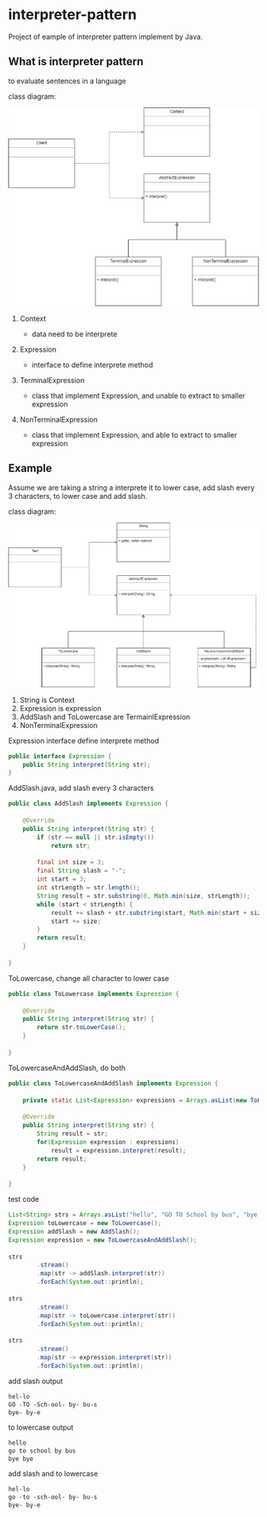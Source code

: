 # interpreter-pattern
Project of eample of interpreter pattern implement by Java.

## What is interpreter pattern
to evaluate sentences in a language

class diagram:

![interpreter-pattern](https://github.com/kan01234/design-patterns/blob/master/interpreter-pattern/interpreter-pattern.png)

1. Context
    - data need to be interprete

2. Expression
    - interface to define interprete method

3. TerminalExpression
    - class that implement Expression, and unable to extract to smaller expression

4. NonTerminalExpression
    - class that implement Expression, and able to extract to smaller expression

## Example
Assume we are taking a string a interprete it to lower case, add slash every 3 characters, to lower case and add slash.

class diagram:

![interpreter-pattern-example](https://github.com/kan01234/design-patterns/blob/master/interpreter-pattern/interpreter-pattern-example.png)

1. String is Context
2. Expression is expression
3. AddSlash and ToLowercase are TermainlExpression
4. NonTerminalExpression

Expression interface define interprete method
```java
public interface Expression {
    public String interpret(String str);
}
```

AddSlash.java, add slash every 3 characters
```java
public class AddSlash implements Expression {

    @Override
    public String interpret(String str) {
        if (str == null || str.isEmpty())
            return str;

        final int size = 3;
        final String slash = "-";
        int start = 3;
        int strLength = str.length();
        String result = str.substring(0, Math.min(size, strLength));
        while (start < strLength) {
            result += slash + str.substring(start, Math.min(start + size, strLength));
            start += size;
        }
        return result;
    }

}
```

ToLowercase, change all character to lower case
```java
public class ToLowercase implements Expression {

    @Override
    public String interpret(String str) {
        return str.toLowerCase();
    }

}
```

ToLowercaseAndAddSlash, do both
```java
public class ToLowercaseAndAddSlash implements Expression {

    private static List<Expression> expressions = Arrays.asList(new ToLowercase(), new AddSlash());

    @Override
    public String interpret(String str) {
        String result = str;
        for(Expression expression : expressions)
            result = expression.interpret(result);
        return result;
    }

}
```

test code
```java
List<String> strs = Arrays.asList("hello", "GO TO School by bus", "bye bye");
Expression toLowercase = new ToLowercase();
Expression addSlash = new AddSlash();
Expression expression = new ToLowercaseAndAddSlash();

strs
        .stream()
        .map(str -> addSlash.interpret(str))
        .forEach(System.out::println);

strs
        .stream()
        .map(str -> toLowercase.interpret(str))
        .forEach(System.out::println);

strs
        .stream()
        .map(str -> expression.interpret(str))
        .forEach(System.out::println);
```

add slash output
```
hel-lo
GO -TO -Sch-ool- by- bu-s
bye- by-e
```

to lowercase output
```
hello
go to school by bus
bye bye
```

add slash and to lowercase
```
hel-lo
go -to -sch-ool- by- bu-s
bye- by-e
```
